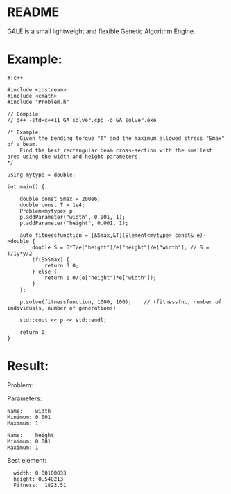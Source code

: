 # README #

GALE is a small lightweight and flexible Genetic Algorithm Engine.

# Example: #


```
#!c++

#include <iostream>
#include <cmath>
#include "Problem.h"

// Compile:
// g++ -std=c++11 GA_solver.cpp -o GA_solver.exe

/* Example: 
	Given the bending torque "T" and the maximum allowed stress "Smax" of a beam.
	Find the best rectangular beam cross-section with the smallest area using the width and height parameters.
*/

using mytype = double;

int main() {

	double const Smax = 200e6;
	double const T = 1e4;
	Problem<mytype> p;
	p.addParameter("width", 0.001, 1);
	p.addParameter("height", 0.001, 1);

	auto fitnessfunction = [&Smax,&T](Element<mytype> const& e)->double {
		double S = 6*T/e["height"]/e["height"]/e["width"]; // S = T/Iy*y/2
		if(S>Smax) {
			return 0.0;
		} else {
			return 1.0/(e["height"]*e["width"]);
		}
	};

	p.solve(fitnessfunction, 1000, 100);	// (fitnessfnc, number of individuals, number of generations)

	std::cout << p << std::endl;

	return 0;
}
```

# Result: #

Problem:

  Parameters:

    Name:    width
    Minimum: 0.001
    Maximum: 1

    Name:    height
    Minimum: 0.001
    Maximum: 1

  Best element:

      width: 0.00100033
      height: 0.548213
      Fitness:  1823.51